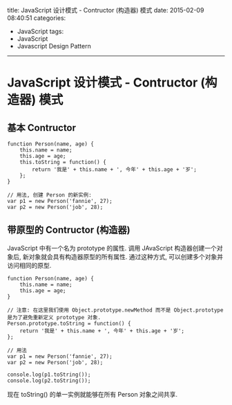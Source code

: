 title: JavaScript 设计模式 - Contructor (构造器) 模式
date: 2015-02-09 08:40:51
categories:
- JavaScript
tags:
- JavaScript
- Javascript Design Pattern
---

# JavaScript 设计模式 - Contructor (构造器) 模式
## 基本 Contructor
````
function Person(name, age) {
    this.name = name;
    this.age = age;
    this.toString = function() {
        return '我是' + this.name + ', 今年' + this.age + '岁';
    };
}

// 用法, 创建 Person 的新实例:
var p1 = new Person('fannie', 27);
var p2 = new Person('job', 28);
````

## 带原型的 Contructor (构造器)
JavaScript 中有一个名为 prototype 的属性. 调用 JAvaScript 构造器创建一个对象后, 新对象就会具有构造器原型的所有属性. 通过这种方式, 可以创建多个对象并访问相同的原型.
````
function Person(name, age) {
    this.name = name;
    this.age = age;
}

// 注意: 在这里我们使用 Object.prototype.newMethod 而不是 Object.prototype 是为了避免重新定义 prototype 对象.
Person.prototype.toString = function() {
    return '我是' + this.name + ', 今年' + this.age + '岁';
};

// 用法
var p1 = new Person('fannie', 27);
var p2 = new Person('job', 28);

console.log(p1.toString());
console.log(p2.toString());
````
现在 toString() 的单一实例就能够在所有 Person 对象之间共享.
